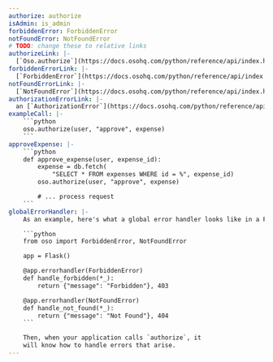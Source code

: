 ```yaml
---
authorize: authorize
isAdmin: is_admin
forbiddenError: ForbiddenError
notFoundError: NotFoundError
# TODO: change these to relative links
authorizeLink: |-
  [`Oso.authorize`](https://docs.osohq.com/python/reference/api/index.html#oso.Oso.authorize)
forbiddenErrorLink: |-
  [`ForbiddenError`](https://docs.osohq.com/python/reference/api/index.html#oso.exceptions.ForbiddenError)
notFoundErrorLink: |-
  [`NotFoundError`](https://docs.osohq.com/python/reference/api/index.html#oso.exceptions.NotFoundError)
authorizationErrorLink: |-
  an [`AuthorizationError`](https://docs.osohq.com/python/reference/api/index.html#oso.exceptions.AuthorizationError)
exampleCall: |-
    ```python
    oso.authorize(user, "approve", expense)
    ```
approveExpense: |-
    ```python
    def approve_expense(user, expense_id):
        expense = db.fetch(
            "SELECT * FROM expenses WHERE id = %", expense_id)
        oso.authorize(user, "approve", expense)

        # ... process request
    ```
globalErrorHandler: |-
    As an example, here's what a global error handler looks like in a Flask app:

    ```python
    from oso import ForbiddenError, NotFoundError

    app = Flask()

    @app.errorhandler(ForbiddenError)
    def handle_forbidden(*_):
        return {"message": "Forbidden"}, 403

    @app.errorhandler(NotFoundError)
    def handle_not_found(*_):
        return {"message": "Not Found"}, 404
    ```

    Then, when your application calls `authorize`, it
    will know how to handle errors that arise.
---
```

